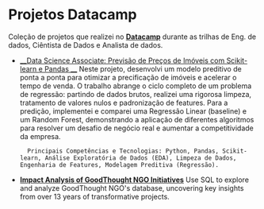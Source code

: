 # Projetos Datacamp

Coleção de projetos que realizei no [__Datacamp__](https://app.datacamp.com/learn) durante as trilhas de Eng. de dados, Ciêntista de Dados e Analista de dados.

- [__Data Science Associate: Previsão de Preços de Imóveis com Scikit-learn e Pandas __](https://github.com/marcodelph/datacamp/tree/main/Project%3A%20Data%20Scientist%20Associate%20Practical%20Exam)
        Neste projeto, desenvolvi um modelo preditivo de ponta a ponta para otimizar a precificação de imóveis e acelerar o tempo de venda. O trabalho abrange o ciclo completo de um problema de regressão: partindo de dados brutos, realizei uma rigorosa limpeza, tratamento de valores nulos e padronização de features. Para a predição, implementei e comparei uma Regressão Linear (baseline) e um Random Forest, demonstrando a aplicação de diferentes algoritmos para resolver um desafio de negócio real e aumentar a competitividade da empresa.

        Principais Competências e Tecnologias: Python, Pandas, Scikit-learn, Análise Exploratória de Dados (EDA), Limpeza de Dados, Engenharia de Features, Modelagem Preditiva (Regressão).

- [__Impact Analysis of GoodThought NGO Initiatives__](https://github.com/marcodelph/datacamp/tree/main/Impact%20Analysis%20of%20GoodThought%20NGO%20Initiatives)
        Use SQL to explore and analyze GoodThought NGO's database, uncovering key insights from over 13 years of transformative projects.
